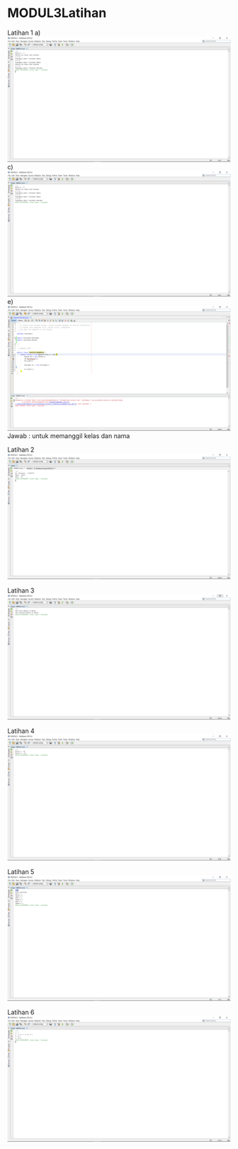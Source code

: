 # MODUL3Latihan
Latihan 1
a)  ![alt text](https://github.com/DamarRaihanChoirulFirdaus27RPL/MODUL3Latihan/blob/master/lat1.png)
c)  ![alt text](https://github.com/DamarRaihanChoirulFirdaus27RPL/MODUL3Latihan/blob/master/lat1(2).png)
e)  ![alt text](https://github.com/DamarRaihanChoirulFirdaus27RPL/MODUL3Latihan/blob/master/lat1(3).png)
Jawab : untuk memanggil kelas dan nama

Latihan 2
![alt text](https://github.com/DamarRaihanChoirulFirdaus27RPL/MODUL3Latihan/blob/master/lat2.png)

Latihan 3
![alt text](https://github.com/DamarRaihanChoirulFirdaus27RPL/MODUL3Latihan/blob/master/lat3.png)

Latihan 4
![alt text](https://github.com/DamarRaihanChoirulFirdaus27RPL/MODUL3Latihan/blob/master/lat4.png)

Latihan 5
![alt text](https://github.com/DamarRaihanChoirulFirdaus27RPL/MODUL3Latihan/blob/master/lat5.png)

Latihan 6
![alt text](https://github.com/DamarRaihanChoirulFirdaus27RPL/MODUL3Latihan/blob/master/lat6.png)
